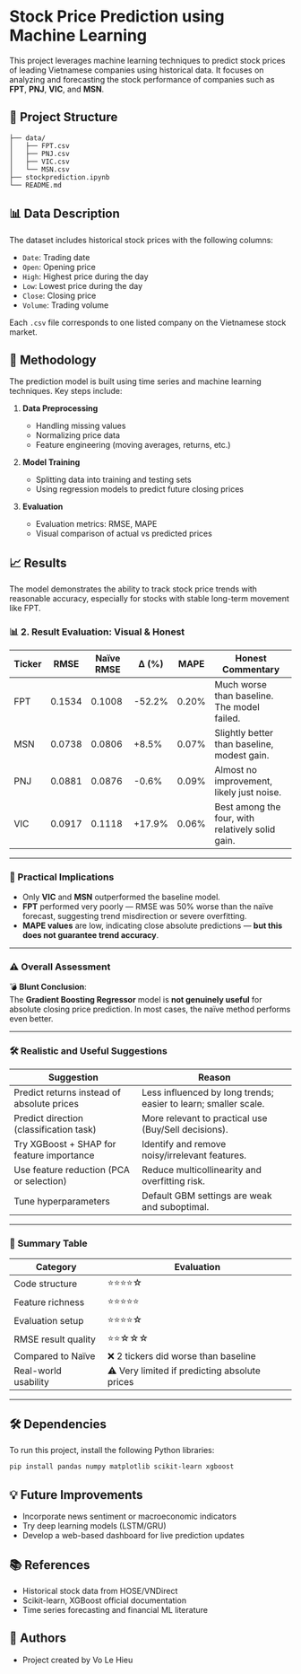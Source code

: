 # Stock Price Prediction using Machine Learning

This project leverages machine learning techniques to predict stock prices of leading Vietnamese companies using historical data. It focuses on analyzing and forecasting the stock performance of companies such as **FPT**, **PNJ**, **VIC**, and **MSN**.

## 📁 Project Structure

```
├── data/
│   ├── FPT.csv
│   ├── PNJ.csv
│   ├── VIC.csv
│   └── MSN.csv
├── stockprediction.ipynb
└── README.md
```

## 📊 Data Description

The dataset includes historical stock prices with the following columns:
- `Date`: Trading date
- `Open`: Opening price
- `High`: Highest price during the day
- `Low`: Lowest price during the day
- `Close`: Closing price
- `Volume`: Trading volume

Each `.csv` file corresponds to one listed company on the Vietnamese stock market.

## 🧠 Methodology

The prediction model is built using time series and machine learning techniques. Key steps include:

1. **Data Preprocessing**
   - Handling missing values
   - Normalizing price data
   - Feature engineering (moving averages, returns, etc.)

2. **Model Training**
   - Splitting data into training and testing sets
   - Using regression models to predict future closing prices

3. **Evaluation**
   - Evaluation metrics: RMSE, MAPE
   - Visual comparison of actual vs predicted prices

## 📈 Results

The model demonstrates the ability to track stock price trends with reasonable accuracy, especially for stocks with stable long-term movement like FPT.

### 📊 2. Result Evaluation: Visual & Honest

| Ticker | RMSE   | Naïve RMSE | Δ (%)    | MAPE   | Honest Commentary                               |
|--------|--------|-------------|----------|--------|-------------------------------------------------|
| FPT    | 0.1534 | 0.1008      | -52.2%   | 0.20%  | Much worse than baseline. The model failed.     |
| MSN    | 0.0738 | 0.0806      | +8.5%    | 0.07%  | Slightly better than baseline, modest gain.     |
| PNJ    | 0.0881 | 0.0876      | -0.6%    | 0.09%  | Almost no improvement, likely just noise.       |
| VIC    | 0.0917 | 0.1118      | +17.9%   | 0.06%  | Best among the four, with relatively solid gain.|

---

### 🎯 Practical Implications

- Only **VIC** and **MSN** outperformed the baseline model.
- **FPT** performed very poorly — RMSE was 50% worse than the naïve forecast, suggesting trend misdirection or severe overfitting.
- **MAPE values** are low, indicating close absolute predictions — **but this does not guarantee trend accuracy**.

---

### ⚠️ Overall Assessment

💣 **Blunt Conclusion**:  
The **Gradient Boosting Regressor** model is **not genuinely useful** for absolute closing price prediction. In most cases, the naïve method performs even better.

---

### 🛠️ Realistic and Useful Suggestions

| Suggestion                                  | Reason                                                                 |
|---------------------------------------------|------------------------------------------------------------------------|
| Predict returns instead of absolute prices  | Less influenced by long trends; easier to learn; smaller scale.        |
| Predict direction (classification task)     | More relevant to practical use (Buy/Sell decisions).                   |
| Try XGBoost + SHAP for feature importance   | Identify and remove noisy/irrelevant features.                         |
| Use feature reduction (PCA or selection)    | Reduce multicollinearity and overfitting risk.                         |
| Tune hyperparameters                        | Default GBM settings are weak and suboptimal.                          |

---

### 📌 Summary Table

| Category              | Evaluation                                      |
|-----------------------|-------------------------------------------------|
| Code structure        | ⭐️⭐️⭐️⭐️☆                                        |
| Feature richness      | ⭐️⭐️⭐️⭐️⭐️                                        |
| Evaluation setup      | ⭐️⭐️⭐️⭐️☆                                        |
| RMSE result quality   | ⭐️⭐️☆☆☆                                        |
| Compared to Naïve     | ❌ 2 tickers did worse than baseline            |
| Real-world usability  | ⚠️ Very limited if predicting absolute prices  |

---

## 🛠️ Dependencies

To run this project, install the following Python libraries:

```bash
pip install pandas numpy matplotlib scikit-learn xgboost
```

## 💡 Future Improvements

- Incorporate news sentiment or macroeconomic indicators
- Try deep learning models (LSTM/GRU)
- Develop a web-based dashboard for live prediction updates

## 📚 References

- Historical stock data from HOSE/VNDirect
- Scikit-learn, XGBoost official documentation
- Time series forecasting and financial ML literature

## 🤝 Authors

- Project created by Vo Le Hieu

